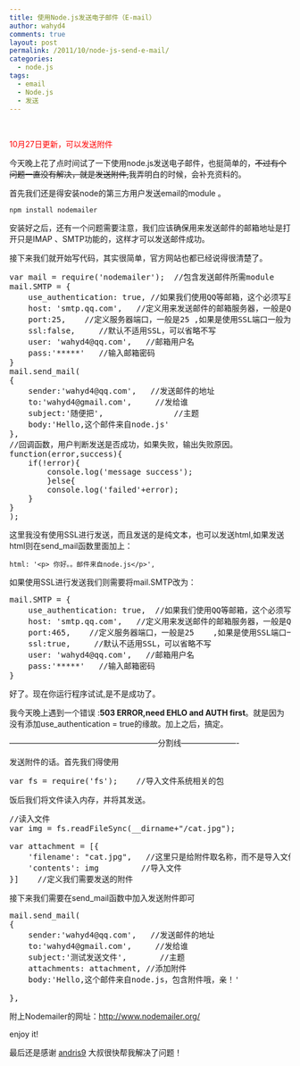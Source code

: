 ```yaml
---
title: 使用Node.js发送电子邮件（E-mail）
author: wahyd4
comments: true
layout: post
permalink: /2011/10/node-js-send-e-mail/
categories:
  - node.js
tags:
  - email
  - Node.js
  - 发送
---
```

 

<span style="color: #ff0000;">10月27日更新，可以发送附件</span>

今天晚上花了点时间试了一下使用node.js发送电子邮件，也挺简单的，<del>不过有个问题一直没有解决，就是发送附件,</del>我弄明白的时候，会补充资料的。

首先我们还是得安装node的第三方用户发送email的module 。

    npm install nodemailer

安装好之后，还有一个问题需要注意，我们应该确保用来发送邮件的邮箱地址是打开只是IMAP 、SMTP功能的，这样才可以发送邮件成功。

接下来我们就开始写代码，其实很简单，官方网站也都已经说得很清楚了。

<pre class="brush: jscript; title: ; notranslate" title="">var mail = require('nodemailer');  //包含发送邮件所需module
mail.SMTP = {
	use_authentication: true, //如果我们使用QQ等邮箱，这个必须写且为true
	host: 'smtp.qq.com',   //定义用来发送邮件的邮箱服务器，一般是QQ这些的
	port:25,    //定义服务器端口，一般是25	,如果是使用SSL端口一般为465,或者587
	ssl:false,     //默认不适用SSL，可以省略不写
	user: 'wahyd4@qq.com',   //邮箱用户名
	pass:'*****'   //输入邮箱密码
}
mail.send_mail(
{
	sender:'wahyd4@qq.com',   //发送邮件的地址
	to:'wahyd4@gmail.com',     //发给谁
	subject:'随便把',               //主题
	body:'Hello,这个邮件来自node.js'
},
//回调函数，用户判断发送是否成功，如果失败，输出失败原因。
function(error,success){
	if(!error){
		console.log('message success');
		}else{
		console.log('failed'+error);
	}
}
);</pre>

这里我没有使用SSL进行发送，而且发送的是纯文本，也可以发送html,如果发送html则在send_mail函数里面加上：

    html: '<p> 你好。。邮件来自node.js</p>',

如果使用SSL进行发送我们则需要将mail.SMTP改为：

<pre class="brush: jscript; title: ; notranslate" title="">mail.SMTP = {
	use_authentication: true,  //如果我们使用QQ等邮箱，这个必须写且为true
	host: 'smtp.qq.com',   //定义用来发送邮件的邮箱服务器，一般是QQ这些的
	port:465,    //定义服务器端口，一般是25	,如果是使用SSL端口一般为465
	ssl:true,     //默认不适用SSL，可以省略不写
	user: 'wahyd4@qq.com',   //邮箱用户名
	pass:'*****'   //输入邮箱密码
}
</pre>

好了。现在你运行程序试试,是不是成功了。

我今天晚上遇到一个错误 :**503 ERROR,need EHLO and AUTH first**。就是因为没有添加use_authentication = true的缘故。加上之后，搞定。

———————————————————分割线———————-

发送附件的话。首先我们得使用

<pre class="brush: jscript; title: ; notranslate" title="">var fs = require('fs');    //导入文件系统相关的包</pre>

饭后我们将文件读入内存，并将其发送。

<pre class="brush: jscript; title: ; notranslate" title="">//读入文件
var img = fs.readFileSync(__dirname+"/cat.jpg");

var attachment = [{
    'filename': "cat.jpg",   //这里只是给附件取名称，而不是导入文件内容
    'contents': img         //导入文件
}]    //定义我们需要发送的附件
</pre>

接下来我们需要在send_mail函数中加入发送附件即可

<pre class="brush: jscript; title: ; notranslate" title="">mail.send_mail(
{
	sender:'wahyd4@qq.com',   //发送邮件的地址
	to:'wahyd4@gmail.com',     //发给谁
	subject:'测试发送文件',       //主题
	attachments: attachment, //添加附件
	body:'Hello,这个邮件来自node.js，包含附件哦，亲！'

},
</pre>

附上Nodemailer的网址：http://www.nodemailer.org/

enjoy it!

最后还是感谢 [andris9][1] 大叔很快帮我解决了问题！

 [1]: https://github.com/andris9
